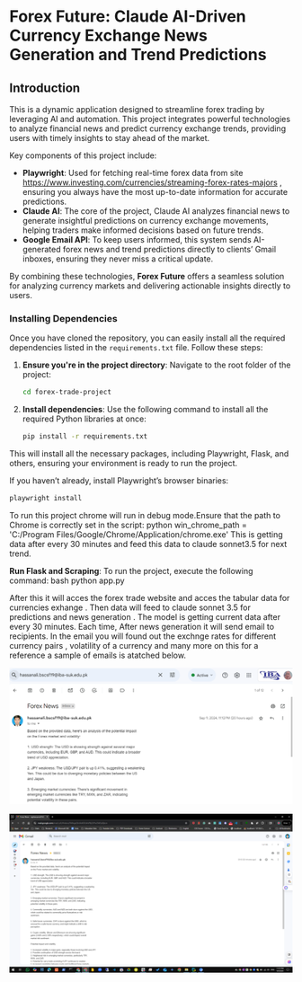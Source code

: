# Forex Future: Claude AI-Driven Currency Exchange News Generation and Trend Predictions
## Introduction

This is a dynamic application designed to streamline forex trading by leveraging AI and automation. This project integrates powerful technologies to analyze financial news and predict currency exchange trends, providing users with timely insights to stay ahead of the market.

Key components of this project include:

- **Playwright**: Used for fetching real-time forex data from site https://www.investing.com/currencies/streaming-forex-rates-majors , ensuring you always have the most up-to-date information for accurate predictions.
- **Claude AI**: The core of the project, Claude AI analyzes financial news to generate insightful predictions on currency exchange movements, helping traders make informed decisions based on future trends.
- **Google Email API**: To keep users informed, this system sends AI-generated forex news and trend predictions directly to clients’ Gmail inboxes, ensuring they never miss a critical update.

By combining these technologies, **Forex Future** offers a seamless solution for analyzing currency markets and delivering actionable insights directly to users.


### Installing Dependencies

Once you have cloned the repository, you can easily install all the required dependencies listed in the `requirements.txt` file. Follow these steps:

1. **Ensure you're in the project directory**:
   Navigate to the root folder of the project:
   ```bash
   cd forex-trade-project
   ```

2. **Install dependencies**:
   Use the following command to install all the required Python libraries at once:
   ```bash
   pip install -r requirements.txt
   ```

This will install all the necessary packages, including Playwright, Flask, and others, ensuring your environment is ready to run the project.

If you haven’t already, install Playwright’s browser binaries:
   ```bash
   playwright install
   ```
To run this project chrome will run in debug mode.Ensure that the path to Chrome is correctly set in the script:
    python
    win_chrome_path = 'C:/Program Files/Google/Chrome/Application/chrome.exe'
This is getting data after every 30 minutes and feed this data to claude sonnet3.5 for next trend.

**Run Flask and Scraping**:
    To run the project, execute the following command:
    bash
    python app.py

After this it will acces the forex trade website and acces the tabular data for currencies exhange . Then data will feed to  claude sonnet 3.5 for predictions and news generation . The model is getting current data after every 30 minutes. Each time, After news generation it will send email to recipients. In the email you will found out the exchnge rates for different currency pairs , volatility of a currency and many more on this for a reference a sample of emails is atatched below.

![Forex Scraping Example](emails/image.png)

![Generated News Example](emails/img.png)

